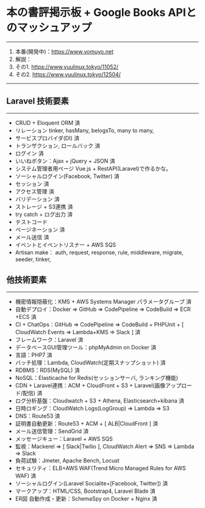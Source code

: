 # 本の書評掲示板 + Google Books APIとのマッシュアップ
---
1. 本番(開発中)：<https://www.yomuyo.net>
2. 解説：
  2. その1. <https://www.yuulinux.tokyo/11052/>
  2. その2. <https://www.yuulinux.tokyo/12504/>
---

## Laravel 技術要素
---
* CRUD + Eloquent ORM  済
* リレーション
  tinker, hasMany, belogsTo, many to many,
* サービスプロバイダ(DI) 済
* トランザクション, ロールバック 済
* ログイン 済
* いいねボタン：Ajax + jQuery + JSON 済
* システム管理者用ページ
  Vue.js + RestAPI(Laravel)で作るかな。
* ソーシャルログイン(Facebook, Twitter) 済
* セッション 済
* アクセス管理 済
* バリデーション 済
* ストレージ + S3連携 済
* try catch + ログ出力 済
* テストコード
* ページネーション 済
* メール送信 済
* イベントとイベントリスナー + AWS SQS
* Artisan make：
  auth, request, response, rule, middleware, migrate, seeder, tinker,



## 他技術要素
---
* 機密情報隠蔽化：KMS + AWS Systems Manager パラメータグループ 済
* 自動デプロイ：Docker => GitHub => CodePipeline => CodeBuild => ECR +ECS 済
* CI + ChatOps：GitHub => CodePipeline => CodeBuild + PHPUnit + [ CloudWatch Events => Lambda+KMS => Slack ] 済
* フレームワーク：Laravel 済
* データベースGUI管理ツール：phpMyAdmin on Docker 済
* 言語：PHP7 済
* バッチ処理：Lambda, CloudWatch(定期スナップショット) 済
* RDBMS：RDS(MySQL) 済
* NoSQL：Elasticache for Redis(セッションサーバ, ランキング機能)
* CDN + Laravel連携：ACM + CloudFront + S3 + Laravel(画像アップロード/配信) 済
* ログ分析基盤：Cloudwatch + S3 + Athena, Elasticsearch+kibana 済
* 日時ロギング：CloudWatch Logs(LogGroup)  => Lambda => S3
* DNS：Route53 済
* 証明書自動更新：Route53 + ACM + [ ALB|CloudFront ] 済
* メール送信管理：SendGrid 済
* メッセージキュー：Laravel + AWS SQS
* 監視：Mackerel => [ Slack|Twilio ], CloudWatch Alert => SNS => Lambda => Slack
* 負荷試験：Jmeter, Apache Bench, Locust
* セキュリティ：ELB+AWS WAF(Trend Micro Managed Rules for AWS WAF) 済
* ソーシャルログイン(Laravel Socialite+[Facebook, Twitter]) 済
* マークアップ：HTML/CSS, Bootstrap4, Laravel Blade 済
* ER図 自動作成・更新：SchemaSpy on Docker + Nginx 済
